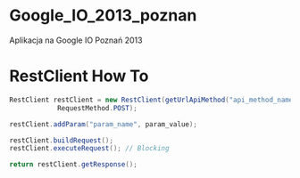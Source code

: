Google_IO_2013_poznan
=====================

Aplikacja na Google IO Poznań 2013

RestClient How To
=====================

````java
RestClient restClient = new RestClient(getUrlApiMethod("api_method_name"),
  			RequestMethod.POST);

restClient.addParam("param_name", param_value);

restClient.buildRequest();
restClient.executeRequest(); // Blocking

return restClient.getResponse();
````
